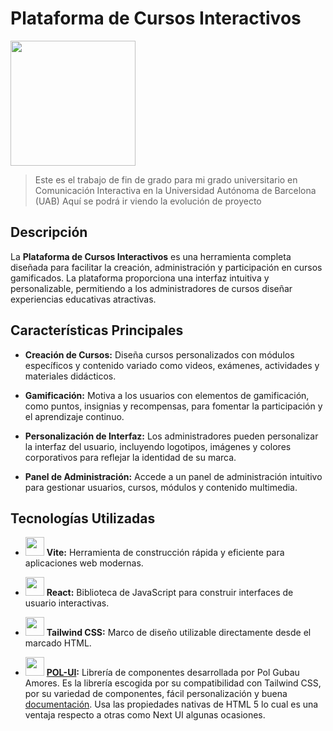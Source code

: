 # Plataforma de Cursos Interactivos

<img src="https://png.pngtree.com/png-vector/20220913/ourmid/pngtree-work-in-progress-png-image_6173846.png" width="200px"></img>

> Este es el trabajo de fin de grado para mi grado universitario en Comunicación Interactiva en la Universidad Autónoma de Barcelona (UAB)
> Aquí se podrá ir viendo la evolución de proyecto

## Descripción

  La **Plataforma de Cursos Interactivos** es una herramienta completa diseñada para facilitar la creación, administración y participación en cursos gamificados. La plataforma proporciona una interfaz intuitiva y personalizable, permitiendo a los administradores de cursos diseñar experiencias educativas atractivas.

## Características Principales

- **Creación de Cursos:** Diseña cursos personalizados con módulos específicos y contenido variado como videos, exámenes, actividades y materiales didácticos.

- **Gamificación:** Motiva a los usuarios con elementos de gamificación, como puntos, insignias y recompensas, para fomentar la participación y el aprendizaje continuo.

- **Personalización de Interfaz:** Los administradores pueden personalizar la interfaz del usuario, incluyendo logotipos, imágenes y colores corporativos para reflejar la identidad de su marca.

- **Panel de Administración:** Accede a un panel de administración intuitivo para gestionar usuarios, cursos, módulos y contenido multimedia.

## Tecnologías Utilizadas

- <img src="https://seeklogo.com/images/V/vite-logo-BFD4283991-seeklogo.com.png" width="30px"></img> **Vite:** Herramienta de construcción rápida y eficiente para aplicaciones web modernas.

- <img src="https://upload.wikimedia.org/wikipedia/commons/thumb/4/47/React.svg/1200px-React.svg.png" width="30px"></img> **React:** Biblioteca de JavaScript para construir interfaces de usuario interactivas.

- <img src="https://seeklogo.com/images/T/tailwind-css-logo-5AD4175897-seeklogo.com.png" width="30px"></img> **Tailwind CSS:** Marco de diseño utilizable directamente desde el marcado HTML.

-  <img src="https://ui.polgubau.com/logo.png" width="30px"></img> **<a href="https://github.com/PolGubau/pol-ui">POL-UI</a>:** Librería de componentes desarrollada por Pol Gubau Amores. Es la librería escogida por su compatibilidad con Tailwind CSS, por su variedad de componentes, fácil personalización y buena <a href="https://pol-ui-storybook.vercel.app/?path=/docs/" target = "_blank"> documentación</a>. Usa las propiedades nativas de HTML 5 lo cual es una ventaja respecto a otras como Next UI algunas ocasiones.
